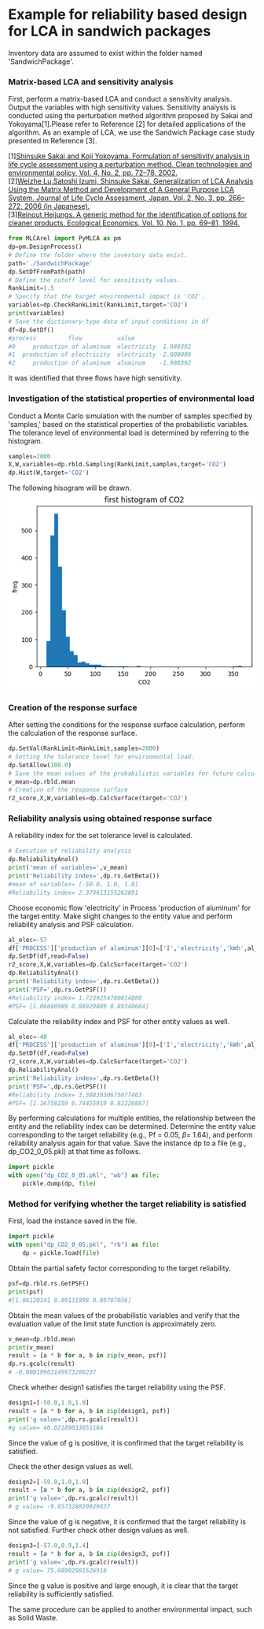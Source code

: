 # Example for reliability based design for LCA in sandwich packages
Inventory data are assumed to exist within the folder named 'SandwichPackage'.
### Matrix-based LCA and sensitivity analysis
First, perform a matrix-based LCA and conduct a sensitivity analysis. Output the variables with high sensitivity values. Sensitivity analysis is conducted using the perturbation method algorithm proposed by Sakai and Yokoyama[1].Please refer to Reference [2] for detailed applications of the algorithm. As an example of LCA, we use the Sandwich Package case study presented in Reference [3].

[1][Shinsuke Sakai and Koji Yokoyama. Formulation of sensitivity analysis in life cycle assessment using a
perturbation method. Clean technologies and environmental policy, Vol. 4, No. 2, pp. 72–78, 2002.](https://link.springer.com/article/10.1007/s10098-002-0150-2)   
[2][Weizhe Lu,Satoshi Izumi, Shinsuke Sakai. Generalization of LCA Analysis Using the Matrix Method and Development of A General Purpose LCA System. Journal of Life Cycle Assessment, Japan,
Vol. 2, No. 3, pp. 266–272, 2006 (in Japanese).](https://www.jstage.jst.go.jp/article/lca/2/3/2_3_266/_article/-char/ja)   
[3][Reinout Heijungs. A generic method for the identification of options for cleaner products. Ecological Economics,
Vol. 10, No. 1, pp. 69–81, 1994.](https://www.sciencedirect.com/science/article/abs/pii/0921800994900388)   


```python
from MLCArel import PyMLCA as pm
dp=pm.DesignProcess()
# Define the folder where the inventory data exist.
path='./SandwichPackage'
dp.SetDfFromPath(path)
# Define the cutoff level for sensitivity values.
RankLimit=1.5
# Specify that the target environmental impact is 'CO2'.
variables=dp.CheckRankLimit(RankLimit,target='CO2')
print(variables)
# Save the dictionary-type data of input conditions in df
df=dp.GetDf()
#process         flow          value
#0     production of aluminum  electricity  1.980392
#1  production of electricity  electricity -2.000000
#2     production of aluminum  aluminum    -1.980392
```
It was identified that three flows have high sensitivity.
### Investigation of the statistical properties of environmental load
Conduct a Monte Carlo simulation with the number of samples specified by 'samples,' based on the statistical properties of the probabilistic variables. The tolerance level of environmental load is determined by referring to the histogram.

```python
samples=2000
X,W,variables=dp.rbld.Sampling(RankLimit,samples,target='CO2')
dp.Hist(W,target='CO2')
```
The following hisogram will be drawn.
![Histogram](histogram.png)

### Creation of the response surface
After setting the conditions for the response surface calculation, perform the calculation of the response surface.

```python
dp.SetVal(RankLimit=RankLimit,samples=2000)
# Setting the tolerance level for environmental load.
dp.SetAllow(100.0)
# Save the mean values of the probabilistic variables for future calculations.
v_mean=dp.rbld.mean
# Creation of the response surface
r2_score,X,W,variables=dp.CalcSurface(target='CO2')
```
### Reliability analysis using obtained response surface
A reliability index for the set tolerance level is calculated.

```python
# Execution of reliability analysis
dp.ReliabilityAnal()
print('mean of variables=',v_mean)
print('Reliability index=',dp.rs.GetBeta())
#mean of variables= [-50.0, 1.0, 1.0]
#Reliability index= 2.379613155263891
```
Choose economic flow 'electricity' in Process 'production of aluminum' for the target entity. Make slight changes to the entity value and perform reliability analysis and PSF calculation.
```python
al_elec=-57
df['PROCESS']['production of aluminum'][0]=['I','electricity','kWh',al_elec,5]
dp.SetDf(df,read=False)
r2_score,X,W,variables=dp.CalcSurface(target='CO2')
dp.ReliabilityAnal()
print('Reliability index=',dp.rs.GetBeta())
print('PSF=',dp.rs.GetPSF())
#Reliability index= 1.7239254780014888
#PSF= [1.06860989 0.88929089 0.89348684]
```
Calculate the reliability index and PSF for other entity values as well.
```python
al_elec=-40
df['PROCESS']['production of aluminum'][0]=['I','electricity','kWh',al_elec,5]
dp.SetDf(df,read=False)
r2_score,X,W,variables=dp.CalcSurface(target='CO2')
dp.ReliabilityAnal()
print('Reliability index=',dp.rs.GetBeta())
print('PSF=',dp.rs.GetPSF())
#Reliability index= 3.3883930675077463
#PSF= [1.16758259 0.74455919 0.82226887]
```
By performing calculations for multiple entities, the relationship between the entity and the reliability index can be determined. Determine the entity value corresponding to the target reliability (e.g., Pf = 0.05, $\beta$= 1.64), and perform reliability analysis again for that value. Save the instance dp to a file (e.g., dp_CO2_0_05.pkl) at that time as follows.

```python
import pickle
with open("dp_CO2_0_05.pkl", "wb") as file:
    pickle.dump(dp, file)
```



### Method for verifying whether the target reliability is satisfied
First, load the instance saved in the file.

```python
import pickle
with open("dp_CO2_0_05.pkl", "rb") as file:
    dp = pickle.load(file)
```
Obtain the partial safety factor corresponding to the target reliability.
```python
psf=dp.rbld.rs.GetPSF()
print(psf)
#[1.06120141 0.89131998 0.89707036]
```
Obtain the mean values of the probabilistic variables and verify that the evaluation value of the limit state function is approximately zero.
```python
v_mean=dp.rbld.mean
print(v_mean)
result = [a * b for a, b in zip(v_mean, psf)]
dp.rs.gcalc(result)
# -0.00019903149973288237
```
Check whether design1 satisfies the target reliability using the PSF.
```python
design1=[-50.0,1.0,1.0]
result = [a * b for a, b in zip(design1, psf)]
print('g value=',dp.rs.gcalc(result))
#g value= 40.02189033851164
```
Since the value of g is positive, it is confirmed that the target reliability is satisfied.

Check the other design values as well.
```python
design2=[-59.0,1.0,1.0]
result = [a * b for a, b in zip(design2, psf)]
print('g value=',dp.rs.gcalc(result))
# g value= -9.857328820929837
```
Since the value of g is negative, it is confirmed that the target reliability is not satisfied. Further check other design values as well.
```python
design3=[-57.0,0.9,1.4]
result = [a * b for a, b in zip(design3, psf)]
print('g value=',dp.rs.gcalc(result))
# g value= 75.68902981526918
```
Since the g value is positive and large enough, it is clear that the target reliability is sufficiently satisfied.

The same procedure can be applied to another environmental impact, such as Solid Waste.

